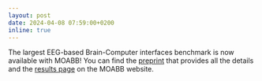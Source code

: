 ```yaml
---
layout: post
date: 2024-04-08 07:59:00+0200
inline: true
---
```


The largest EEG-based Brain-Computer interfaces benchmark is now available with MOABB! You can find the [preprint](https://cnrs.hal.science/hal-04537061/) that provides all the details and the [results page](https://neurotechx.github.io/moabb/paper_results.html) on the MOABB website.
